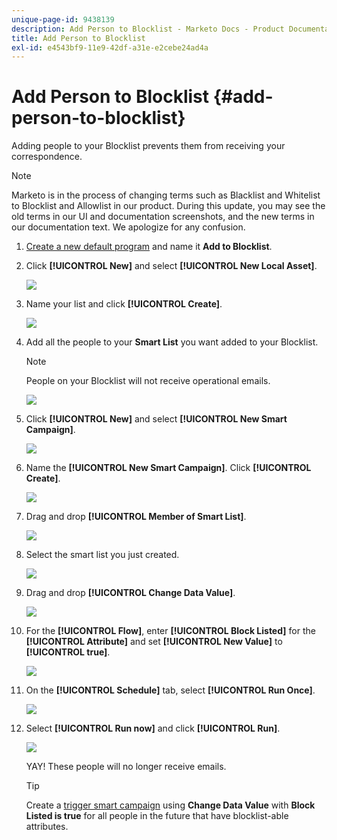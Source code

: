 ```yaml
---
unique-page-id: 9438139
description: Add Person to Blocklist - Marketo Docs - Product Documentation
title: Add Person to Blocklist
exl-id: e4543bf9-11e9-42df-a31e-e2cebe24ad4a
---
```

# Add Person to Blocklist {#add-person-to-blocklist}

Adding people to your Blocklist prevents them from receiving your correspondence.

>[!NOTE]
>
>Marketo is in the process of changing terms such as Blacklist and Whitelist to Blocklist and Allowlist in our product. During this update, you may see the old terms in our UI and documentation screenshots, and the new terms in our documentation text. We apologize for any confusion.

1. [Create a new default program](/help/marketo/product-docs/core-marketo-concepts/programs/creating-programs/create-a-program.md) and name it **Add to Blocklist**.

1. Click **[!UICONTROL New]** and select **[!UICONTROL New Local Asset]**.

   ![](assets/image2015-8-14-11-3a0-3a46.png)

1. Name your list and click **[!UICONTROL Create]**.

   ![](assets/image2015-8-14-11-3a2-3a26.png)

1. Add all the people to your **Smart List** you want added to your Blocklist.

   >[!NOTE]
   >
   >People on your Blocklist will not receive operational emails.

   ![](assets/three-6.png)

1. Click **[!UICONTROL New]** and select **[!UICONTROL New Smart Campaign]**.

   ![](assets/image2015-8-14-11-3a12-3a35.png)

1. Name the **[!UICONTROL New Smart Campaign]**. Click **[!UICONTROL Create]**.

   ![](assets/image2015-8-14-11-3a13-3a36.png)

1. Drag and drop **[!UICONTROL Member of Smart List]**.

   ![](assets/image2015-8-14-11-3a16-3a34.png)

1. Select the smart list you just created.

   ![](assets/image2015-8-14-11-3a17-3a5.png)

1. Drag and drop **[!UICONTROL Change Data Value]**.

   ![](assets/image2015-8-14-11-3a18-3a41.png)

1. For the **[!UICONTROL Flow]**, enter **[!UICONTROL Block Listed]** for the **[!UICONTROL Attribute]** and set **[!UICONTROL New Value]** to **[!UICONTROL true]**.

   ![](assets/image2015-8-14-11-3a21-3a1.png)

1. On the **[!UICONTROL Schedule]** tab, select **[!UICONTROL Run Once]**.

   ![](assets/ten.png)

1. Select **[!UICONTROL Run now]** and click **[!UICONTROL Run]**.

   ![](assets/image2015-8-14-11-3a24-3a50.png)

   YAY! These people will no longer receive emails.

   >[!TIP]
   >
   >Create a [trigger smart campaign](/help/marketo/product-docs/core-marketo-concepts/smart-campaigns/creating-a-smart-campaign/create-a-new-smart-campaign.md) using **Change Data Value** with **Block Listed is true** for all people in the future that have blocklist-able attributes.
